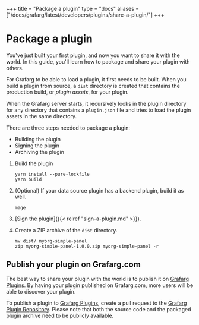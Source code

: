 +++
title = "Package a plugin"
type = "docs"
aliases = ["/docs/grafarg/latest/developers/plugins/share-a-plugin/"]
+++

# Package a plugin

You've just built your first plugin, and now you want to share it with the world. In this guide, you'll learn how to package and share your plugin with others.

For Grafarg to be able to load a plugin, it first needs to be built. When you build a plugin from source, a `dist` directory is created that contains the production build, or _plugin assets_, for your plugin.

When the Grafarg server starts, it recursively looks in the plugin directory for any directory that contains a `plugin.json` file and tries to load the plugin assets in the same directory.

There are three steps needed to package a plugin:

- Building the plugin
- Signing the plugin
- Archiving the plugin

1. Build the plugin

   ```
   yarn install --pure-lockfile
   yarn build
   ```

1. (Optional) If your data source plugin has a backend plugin, build it as well.

   ```
   mage
   ```

1. [Sign the plugin]({{< relref "sign-a-plugin.md" >}}).

1. Create a ZIP archive of the `dist` directory.

   ```
   mv dist/ myorg-simple-panel
   zip myorg-simple-panel-1.0.0.zip myorg-simple-panel -r
   ```

## Publish your plugin on Grafarg.com

The best way to share your plugin with the world is to publish it on [Grafarg Plugins](https://grafarg.com/plugins). By having your plugin published on Grafarg.com, more users will be able to discover your plugin.

To publish a plugin to [Grafarg Plugins](https://grafarg.com/grafarg/plugins), create a pull request to the [Grafarg Plugin Repository](https://github.com/famarks/grafarg-plugin-repository). Please note that both the source code and the packaged plugin archive need to be publicly available.
